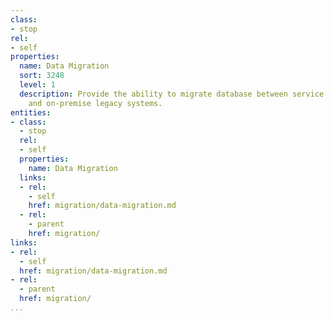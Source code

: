 ```yaml
---
class:
- stop
rel:
- self
properties:
  name: Data Migration
  sort: 3248
  level: 1
  description: Provide the ability to migrate database between service providers,
    and on-premise legacy systems.
entities:
- class:
  - stop
  rel:
  - self
  properties:
    name: Data Migration
  links:
  - rel:
    - self
    href: migration/data-migration.md
  - rel:
    - parent
    href: migration/
links:
- rel:
  - self
  href: migration/data-migration.md
- rel:
  - parent
  href: migration/
...
```

